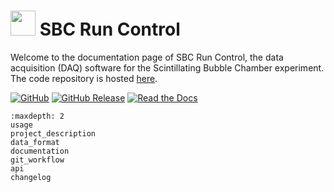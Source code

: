 # <img src="_static/sbc_icon.png" width=40 height=40> SBC Run Control

Welcome to the documentation page of SBC Run Control, the data acquisition (DAQ) software for the Scintillating Bubble Chamber experiment. The code repository is hosted [here](https://github.com/SBC-Collaboration/SBC-RunControl).

[![GitHub](https://img.shields.io/badge/GitHub-gray?&logo=github&logoColor=white)](https://github.com/SBC-Collaboration/SBC-RunControl)
[![GitHub Release](https://img.shields.io/github/v/release/SBC-Collaboration/SBC-RunControl)](https://github.com/SBC-Collaboration/SBC-RunControl/releases/latest)
[![Read the Docs](https://img.shields.io/readthedocs/runcontrol/latest)](https://runcontrol.readthedocs.io/latest/)

```{toctree}
:maxdepth: 2
usage
project_description
data_format
documentation
git_workflow
api
changelog
```
